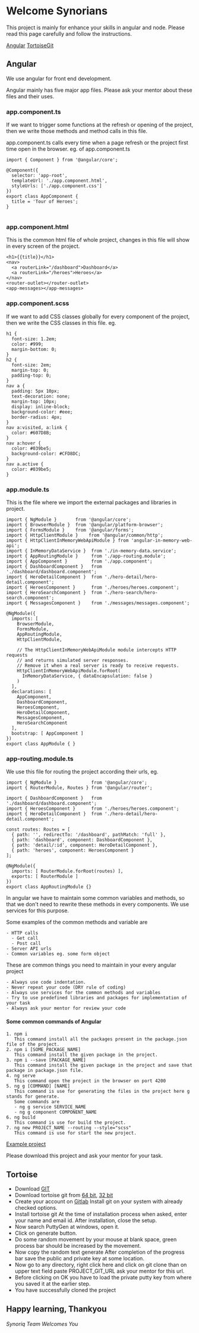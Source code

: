 # Welcome Synorians

This project is mainly for enhance your skills in angular and node.
Please read this page carefully and follow the instructions.

[Angular](#angular)
[TortoiseGit](#tortoise)

## Angular

We use angular for front end development.

Angular mainly has five major app files. Please ask your mentor about these files and their uses.

### app.component.ts
If we want to trigger some functions at the refresh or opening of the project, then we write those methods and method calls in this file.

app.component.ts calls every time when a page refresh or the project first time open in the browser. eg. of app.component.ts
```
import { Component } from '@angular/core';

@Component({
  selector: 'app-root',
  templateUrl: './app.component.html',
  styleUrls: ['./app.component.css']
})
export class AppComponent {
  title = 'Tour of Heroes';
}


```

### app.component.html
This is the common html file of whole project, changes in this file will show in every screen of the project.
```
<h1>{{title}}</h1>
<nav>
  <a routerLink="/dashboard">Dashboard</a>
  <a routerLink="/heroes">Heroes</a>
</nav>
<router-outlet></router-outlet>
<app-messages></app-messages>

```

### app.component.scss
If we want to add CSS classes globally for every component of the project, then we write the CSS classes in this file. eg.
```
h1 {
  font-size: 1.2em;
  color: #999;
  margin-bottom: 0;
}
h2 {
  font-size: 2em;
  margin-top: 0;
  padding-top: 0;
}
nav a {
  padding: 5px 10px;
  text-decoration: none;
  margin-top: 10px;
  display: inline-block;
  background-color: #eee;
  border-radius: 4px;
}
nav a:visited, a:link {
  color: #607D8B;
}
nav a:hover {
  color: #039be5;
  background-color: #CFD8DC;
}
nav a.active {
  color: #039be5;
}
```
### app.module.ts
This is the file where we import the external packages and libraries in project.
```
import { NgModule }       from '@angular/core';
import { BrowserModule }  from '@angular/platform-browser';
import { FormsModule }    from '@angular/forms';
import { HttpClientModule }    from '@angular/common/http';
import { HttpClientInMemoryWebApiModule } from 'angular-in-memory-web-api';
import { InMemoryDataService }  from './in-memory-data.service';
import { AppRoutingModule }     from './app-routing.module';
import { AppComponent }         from './app.component';
import { DashboardComponent }   from './dashboard/dashboard.component';
import { HeroDetailComponent }  from './hero-detail/hero-detail.component';
import { HeroesComponent }      from './heroes/heroes.component';
import { HeroSearchComponent }  from './hero-search/hero-search.component';
import { MessagesComponent }    from './messages/messages.component';

@NgModule({
  imports: [
    BrowserModule,
    FormsModule,
    AppRoutingModule,
    HttpClientModule,

    // The HttpClientInMemoryWebApiModule module intercepts HTTP requests
    // and returns simulated server responses.
    // Remove it when a real server is ready to receive requests.
    HttpClientInMemoryWebApiModule.forRoot(
      InMemoryDataService, { dataEncapsulation: false }
    )
  ],
  declarations: [
    AppComponent,
    DashboardComponent,
    HeroesComponent,
    HeroDetailComponent,
    MessagesComponent,
    HeroSearchComponent
  ],
  bootstrap: [ AppComponent ]
})
export class AppModule { }

```
### app-routing.module.ts
We use this file for routing the project according their urls, eg.
```
import { NgModule }             from '@angular/core';
import { RouterModule, Routes } from '@angular/router';

import { DashboardComponent }   from './dashboard/dashboard.component';
import { HeroesComponent }      from './heroes/heroes.component';
import { HeroDetailComponent }  from './hero-detail/hero-detail.component';

const routes: Routes = [
  { path: '', redirectTo: '/dashboard', pathMatch: 'full' },
  { path: 'dashboard', component: DashboardComponent },
  { path: 'detail/:id', component: HeroDetailComponent },
  { path: 'heroes', component: HeroesComponent }
];

@NgModule({
  imports: [ RouterModule.forRoot(routes) ],
  exports: [ RouterModule ]
})
export class AppRoutingModule {}

```
In angular we have to maintain some common variables and methods, so that we don't need to rewrite these methods in every components.
We use services for this purpose.

Some examples of the common methods and variable are
```
- HTTP calls
  - Get call
  - Post call
- Server API urls
- Common variables eg. some form object
```
These are common things you need to maintain in your every angular project
```
- Always use code indentation.
- Never repeat your code (DRY rule of coding)
- Always use services for the common methods and variables
- Try to use predefined libraries and packages for implementation of your task
- Always ask your mentor for review your code
```

#### Some common commands of Angular
```
1. npm i
   This command install all the packages present in the package.json file of the project.
2. npm i [SOME_PACKAGE_NAME]
   This command install the given package in the project.
3. npm i --save [PACKAGE_NAME]
   This command install the given package in the project and save that package in package.json file.
4. ng serve
   This command open the project in the browser on port 4200
5. ng g [COMMAND] [NAME]
   This command is use for generating the files in the project here g stands for generate.
   Some commands are
   - ng g service SERVICE_NAME
   - ng g component COMPONENT_NAME
6. ng build
   This command is use for build the project.
7. ng new PROJECT_NAME --routing --style="scss"
   This command is use for start the new project.
```
[Example project](https://angular.io/generated/zips/toh-pt6/toh-pt6.zip)

Please download this project and ask your mentor for your task.

## Tortoise
- Download [GIT](https://git-scm.com/download/win)
- Download tortoise git from [64 bit](https://download.tortoisegit.org/tgit/2.6.0.0/TortoiseGit-2.6.0.0-64bit.msi), [32 bit](https://download.tortoisegit.org/tgit/2.6.0.0/TortoiseGit-2.6.0.0-32bit.msi)
- Create your account on [Gitlab](https://gitlab.com/)
Install git on your system with already checked options.
- Install tortoise git
At the time of installation process when asked, enter your name and email id.
After installation, close the setup.
- Now search PuttyGen at windows, open it.
- Click on generate button.
- Do some random movement by your mouse at blank space, green process bar should be increased by the movement.
- Now copy the random text generate
After completion of the progress bar save the public and private key at some location.
- Now go to any directory, right click here and click on git clone than on upper text field paste PROJECT_GIT_URL ask your mentor for this url.
- Before clicking on OK you have to load the private putty key from where you saved it at the earlier step.
- You have successfully cloned the project

## Happy learning, Thankyou

###### Synoriq Team Welcomes You
